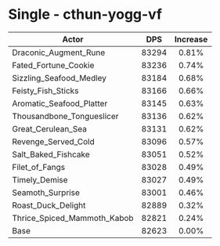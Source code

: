 # Single - cthun-yogg-vf
| Actor | DPS | Increase |
|---|:---:|:---:|
|Draconic_Augment_Rune|83294|0.81%|
|Fated_Fortune_Cookie|83236|0.74%|
|Sizzling_Seafood_Medley|83184|0.68%|
|Feisty_Fish_Sticks|83166|0.66%|
|Aromatic_Seafood_Platter|83145|0.63%|
|Thousandbone_Tongueslicer|83136|0.62%|
|Great_Cerulean_Sea|83131|0.62%|
|Revenge_Served_Cold|83096|0.57%|
|Salt_Baked_Fishcake|83051|0.52%|
|Filet_of_Fangs|83028|0.49%|
|Timely_Demise|83027|0.49%|
|Seamoth_Surprise|83001|0.46%|
|Roast_Duck_Delight|82889|0.32%|
|Thrice_Spiced_Mammoth_Kabob|82821|0.24%|
|Base|82623|0.00%|
